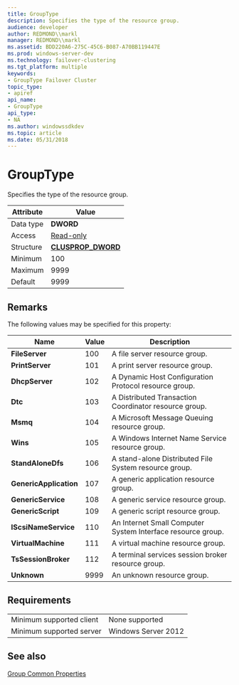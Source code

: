 ```yaml
---
title: GroupType
description: Specifies the type of the resource group.
audience: developer
author: REDMOND\\markl
manager: REDMOND\\markl
ms.assetid: BDD220A6-275C-45C6-B087-A70BB119447E
ms.prod: windows-server-dev
ms.technology: failover-clustering
ms.tgt_platform: multiple
keywords:
- GroupType Failover Cluster
topic_type:
- apiref
api_name:
- GroupType
api_type:
- NA
ms.author: windowssdkdev
ms.topic: article
ms.date: 05/31/2018
---
```


# GroupType

Specifies the type of the resource group.



| Attribute | Value                                     |
|-----------|-------------------------------------------|
| Data type | **DWORD**                                 |
| Access    | [Read-only](read-only-properties.md)     |
| Structure | [**CLUSPROP\_DWORD**](/previous-versions/windows/desktop/api/ClusAPI/) |
| Minimum   | 100                                       |
| Maximum   | 9999                                      |
| Default   | 9999                                      |



 

## Remarks

The following values may be specified for this property:



| Name                   | Value | Description                                                 |
|------------------------|-------|-------------------------------------------------------------|
| **FileServer**         | 100   | A file server resource group.                               |
| **PrintServer**        | 101   | A print server resource group.                              |
| **DhcpServer**         | 102   | A Dynamic Host Configuration Protocol resource group.       |
| **Dtc**                | 103   | A Distributed Transaction Coordinator resource group.       |
| **Msmq**               | 104   | A Microsoft Message Queuing resource group.                 |
| **Wins**               | 105   | A Windows Internet Name Service resource group.             |
| **StandAloneDfs**      | 106   | A stand-alone Distributed File System resource group.       |
| **GenericApplication** | 107   | A generic application resource group.                       |
| **GenericService**     | 108   | A generic service resource group.                           |
| **GenericScript**      | 109   | A generic script resource group.                            |
| **IScsiNameService**   | 110   | An Internet Small Computer System Interface resource group. |
| **VirtualMachine**     | 111   | A virtual machine resource group.                           |
| **TsSessionBroker**    | 112   | A terminal services session broker resource group.          |
| **Unknown**            | 9999  | An unknown resource group.                                  |



 

## Requirements



|                                     |                                |
|-------------------------------------|--------------------------------|
| Minimum supported client<br/> | None supported<br/>      |
| Minimum supported server<br/> | Windows Server 2012<br/> |



## See also

<dl> <dt>

[Group Common Properties](group-common-properties.md)
</dt> </dl>

 

 





